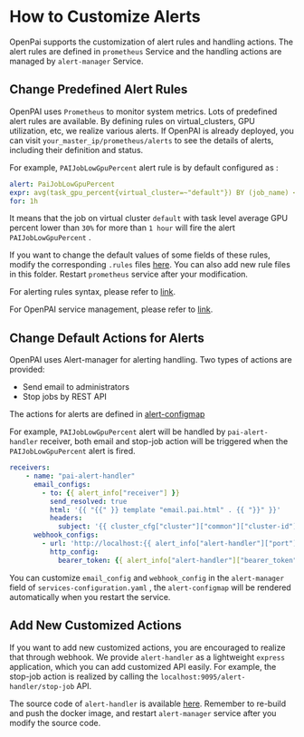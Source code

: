 # How to Customize Alerts

OpenPai supports the customization of alert rules and handling actions.
The alert rules are defined in `prometheus` Service and the handling actions are managed by `alert-manager` Service.

## Change Predefined Alert Rules

OpenPAI uses `Prometheus` to monitor system metrics.
Lots of predefined alert rules are available. By defining rules on virtual_clusters, GPU utilization, etc, we realize various alerts.
If OpenPAI is already deployed, you can visit `your_master_ip/prometheus/alerts` to see the details of alerts, including their definition and status.

For example, `PAIJobLowGpuPercent` alert rule is by default configured as :

``` yaml
alert: PaiJobLowGpuPercent
expr: avg(task_gpu_percent{virtual_cluster=~"default"}) BY (job_name) < 0.3
for: 1h
```

It means that the job on virtual cluster `default` with task level average GPU percent lower than `30%` for more than `1 hour` will fire the alert `PAIJobLowGpuPercent` .

If you want to change the default values of some fields of these rules, modify the corresponding `.rules` files [here](https://github.com/microsoft/pai/blob/master/src/prometheus/deploy/alerting). You can also add new rule files in this folder. Restart `prometheus` service after your modification. 

For alerting rules syntax, please refer to [link](https://prometheus.io/docs/prometheus/latest/configuration/alerting_rules/).

For OpenPAI service management, please refer to [link](https://github.com/microsoft/pai/blob/master/docs/manual/cluster-admin/basic-management-operations.md).

## Change Default Actions for Alerts

OpenPAI uses Alert-manager for alerting handling. Two types of actions are provided: 

* Send email to administrators
* Stop jobs by REST API

The actions for alerts are defined in [alert-configmap](https://github.com/microsoft/pai/blob/master/src/alert-manager/deploy/alert-configmap.yaml.template)

For example, `PAIJobLowGpuPercent` alert will be handled by `pai-alert-handler` receiver, both email and stop-job action will be triggered when the `PAIJobLowGpuPercent` alert is fired.

``` yaml
receivers:
    - name: "pai-alert-handler"
      email_configs:
        - to: {{ alert_info["receiver"] }}
          send_resolved: true
          html: '{{ "{{" }} template "email.pai.html" . {{ "}}" }}'
          headers:
            subject: '{{ cluster_cfg["cluster"]["common"]["cluster-id"] }}: {{ "{{" }} template "__subject" . {{ "}}" }}'
      webhook_configs:
        - url: 'http://localhost:{{ alert_info["alert-handler"]["port"] }}/alert-handler'
          http_config:
            bearer_token: {{ alert_info["alert-handler"]["bearer_token"] }}
```

You can customize `email_config` and `webhook_config` in the `alert-manager` field of `services-configuration.yaml` , the `alert-configmap` will be rendered automatically when you restart the service.

## Add New Customized Actions

If you want to add new customized actions, you are encouraged to realize that through webhook.
We provide `alert-handler` as a lightweight `express` application, which you can add customized API easily.
For example, the stop-job action is realized by calling the `localhost:9095/alert-handler/stop-job` API.

The source code of `alert-handler` is available [here](https://github.com/microsoft/pai/blob/master/src/alert-manager/src).
Remember to re-build and push the docker image, and restart `alert-manager` service after you modify the source code.
